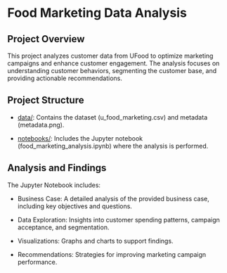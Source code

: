 # Food Marketing Data Analysis
## Project Overview
This project analyzes customer data from UFood to optimize marketing campaigns and enhance customer engagement. The analysis focuses on understanding customer behaviors, segmenting the customer base, and providing actionable recommendations.

## Project Structure
- [data/](https://github.com/iamganeshg18/food_marketing_campaign_analysis/tree/main/data): Contains the dataset (u_food_marketing.csv) and metadata (metadata.png).
  
- [notebooks/](https://github.com/iamganeshg18/food_marketing_campaign_analysis/blob/main/notebooks/food_marketing_analysis.ipynb): Includes the Jupyter notebook (food_marketing_analysis.ipynb) where the analysis is performed.

## Analysis and Findings
The Jupyter Notebook includes:
- Business Case: A detailed analysis of the provided business case, including key objectives and questions.
  
- Data Exploration: Insights into customer spending patterns, campaign acceptance, and segmentation.
  
- Visualizations: Graphs and charts to support findings.
  
- Recommendations: Strategies for improving marketing campaign performance.
